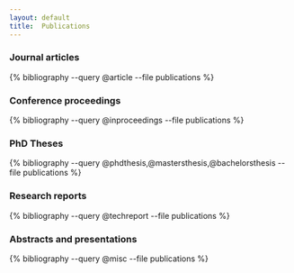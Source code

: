 ```yaml
---
layout: default
title:  Publications
---
```


### Journal articles

{% bibliography --query @article --file publications %}

### Conference proceedings 

{% bibliography --query @inproceedings --file publications %}

### PhD Theses

{% bibliography --query @phdthesis,@mastersthesis,@bachelorsthesis --file publications %}

### Research reports

{% bibliography --query @techreport --file publications %}

### Abstracts and presentations

{% bibliography --query @misc --file publications %}
